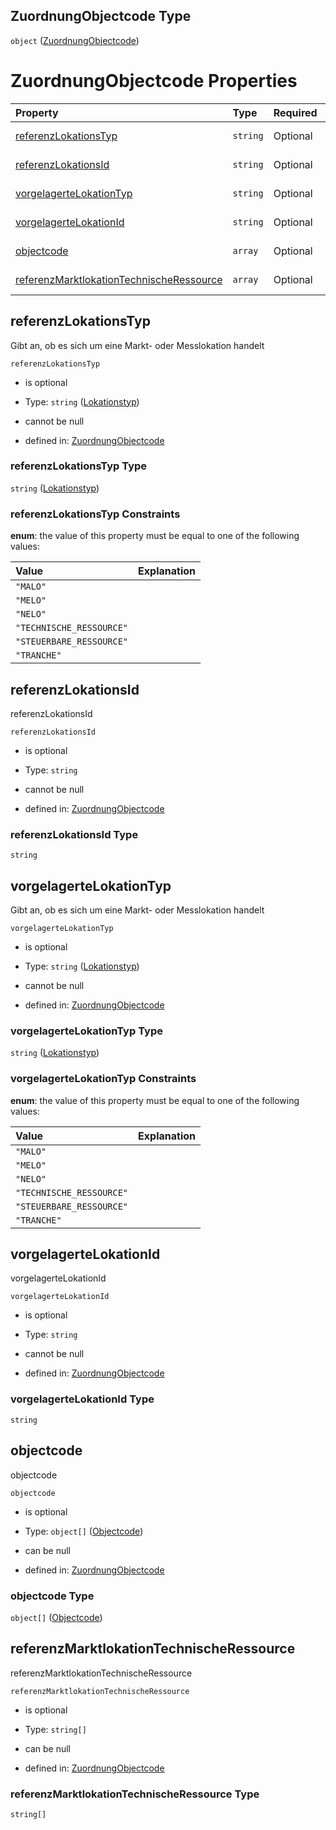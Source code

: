 ## ZuordnungObjectcode Type

`object` ([ZuordnungObjectcode](zuordnungobjectcode.md))

# ZuordnungObjectcode Properties

| Property                                                                              | Type     | Required | Nullable       | Defined by                                                                                                                                                                                                                                                    |
| :------------------------------------------------------------------------------------ | :------- | :------- | :------------- | :------------------------------------------------------------------------------------------------------------------------------------------------------------------------------------------------------------------------------------------------------------ |
| [referenzLokationsTyp](#referenzlokationstyp)                                         | `string` | Optional | cannot be null | [ZuordnungObjectcode](lokationstyp.md "https://raw.githubusercontent.com/conuti-gmbh/bo4e-schema/master/schemas/v1/enum/Lokationstyp.schema.json#/properties/referenzLokationsTyp")                                                                           |
| [referenzLokationsId](#referenzlokationsid)                                           | `string` | Optional | cannot be null | [ZuordnungObjectcode](zuordnungobjectcode-properties-referenzlokationsid.md "https://raw.githubusercontent.com/conuti-gmbh/bo4e-schema/master/schemas/v1/com/Abschlag.schema.json#/properties/referenzLokationsId")                                           |
| [vorgelagerteLokationTyp](#vorgelagertelokationtyp)                                   | `string` | Optional | cannot be null | [ZuordnungObjectcode](lokationstyp.md "https://raw.githubusercontent.com/conuti-gmbh/bo4e-schema/master/schemas/v1/enum/Lokationstyp.schema.json#/properties/vorgelagerteLokationTyp")                                                                        |
| [vorgelagerteLokationId](#vorgelagertelokationid)                                     | `string` | Optional | cannot be null | [ZuordnungObjectcode](zuordnungobjectcode-properties-vorgelagertelokationid.md "https://raw.githubusercontent.com/conuti-gmbh/bo4e-schema/master/schemas/v1/com/Abschlag.schema.json#/properties/vorgelagerteLokationId")                                     |
| [objectcode](#objectcode)                                                             | `array`  | Optional | can be null    | [ZuordnungObjectcode](zuordnungobjectcode-properties-objectcode.md "https://raw.githubusercontent.com/conuti-gmbh/bo4e-schema/master/schemas/v1/com/Abschlag.schema.json#/properties/objectcode")                                                             |
| [referenzMarktlokationTechnischeRessource](#referenzmarktlokationtechnischeressource) | `array`  | Optional | can be null    | [ZuordnungObjectcode](zuordnungobjectcode-properties-referenzmarktlokationtechnischeressource.md "https://raw.githubusercontent.com/conuti-gmbh/bo4e-schema/master/schemas/v1/com/Abschlag.schema.json#/properties/referenzMarktlokationTechnischeRessource") |

## referenzLokationsTyp

Gibt an, ob es sich um eine Markt- oder Messlokation handelt

`referenzLokationsTyp`

*   is optional

*   Type: `string` ([Lokationstyp](lokationstyp.md))

*   cannot be null

*   defined in: [ZuordnungObjectcode](lokationstyp.md "https://raw.githubusercontent.com/conuti-gmbh/bo4e-schema/master/schemas/v1/enum/Lokationstyp.schema.json#/properties/referenzLokationsTyp")

### referenzLokationsTyp Type

`string` ([Lokationstyp](lokationstyp.md))

### referenzLokationsTyp Constraints

**enum**: the value of this property must be equal to one of the following values:

| Value                    | Explanation |
| :----------------------- | :---------- |
| `"MALO"`                 |             |
| `"MELO"`                 |             |
| `"NELO"`                 |             |
| `"TECHNISCHE_RESSOURCE"` |             |
| `"STEUERBARE_RESSOURCE"` |             |
| `"TRANCHE"`              |             |

## referenzLokationsId

referenzLokationsId

`referenzLokationsId`

*   is optional

*   Type: `string`

*   cannot be null

*   defined in: [ZuordnungObjectcode](zuordnungobjectcode-properties-referenzlokationsid.md "https://raw.githubusercontent.com/conuti-gmbh/bo4e-schema/master/schemas/v1/com/Abschlag.schema.json#/properties/referenzLokationsId")

### referenzLokationsId Type

`string`

## vorgelagerteLokationTyp

Gibt an, ob es sich um eine Markt- oder Messlokation handelt

`vorgelagerteLokationTyp`

*   is optional

*   Type: `string` ([Lokationstyp](lokationstyp.md))

*   cannot be null

*   defined in: [ZuordnungObjectcode](lokationstyp.md "https://raw.githubusercontent.com/conuti-gmbh/bo4e-schema/master/schemas/v1/enum/Lokationstyp.schema.json#/properties/vorgelagerteLokationTyp")

### vorgelagerteLokationTyp Type

`string` ([Lokationstyp](lokationstyp.md))

### vorgelagerteLokationTyp Constraints

**enum**: the value of this property must be equal to one of the following values:

| Value                    | Explanation |
| :----------------------- | :---------- |
| `"MALO"`                 |             |
| `"MELO"`                 |             |
| `"NELO"`                 |             |
| `"TECHNISCHE_RESSOURCE"` |             |
| `"STEUERBARE_RESSOURCE"` |             |
| `"TRANCHE"`              |             |

## vorgelagerteLokationId

vorgelagerteLokationId

`vorgelagerteLokationId`

*   is optional

*   Type: `string`

*   cannot be null

*   defined in: [ZuordnungObjectcode](zuordnungobjectcode-properties-vorgelagertelokationid.md "https://raw.githubusercontent.com/conuti-gmbh/bo4e-schema/master/schemas/v1/com/Abschlag.schema.json#/properties/vorgelagerteLokationId")

### vorgelagerteLokationId Type

`string`

## objectcode

objectcode

`objectcode`

*   is optional

*   Type: `object[]` ([Objectcode](objectcode.md))

*   can be null

*   defined in: [ZuordnungObjectcode](zuordnungobjectcode-properties-objectcode.md "https://raw.githubusercontent.com/conuti-gmbh/bo4e-schema/master/schemas/v1/com/Abschlag.schema.json#/properties/objectcode")

### objectcode Type

`object[]` ([Objectcode](objectcode.md))

## referenzMarktlokationTechnischeRessource

referenzMarktlokationTechnischeRessource

`referenzMarktlokationTechnischeRessource`

*   is optional

*   Type: `string[]`

*   can be null

*   defined in: [ZuordnungObjectcode](zuordnungobjectcode-properties-referenzmarktlokationtechnischeressource.md "https://raw.githubusercontent.com/conuti-gmbh/bo4e-schema/master/schemas/v1/com/Abschlag.schema.json#/properties/referenzMarktlokationTechnischeRessource")

### referenzMarktlokationTechnischeRessource Type

`string[]`
